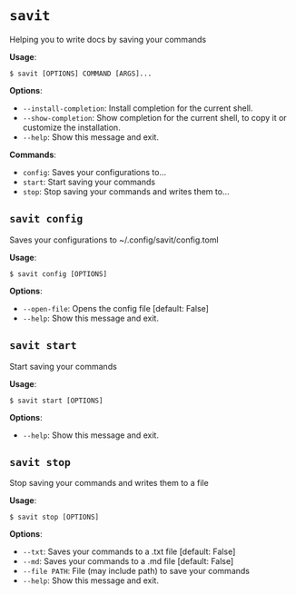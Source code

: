 # `savit`

Helping you to write docs by saving your commands

**Usage**:

```console
$ savit [OPTIONS] COMMAND [ARGS]...
```

**Options**:

* `--install-completion`: Install completion for the current shell.
* `--show-completion`: Show completion for the current shell, to copy it or customize the installation.
* `--help`: Show this message and exit.

**Commands**:

* `config`: Saves your configurations to...
* `start`: Start saving your commands
* `stop`: Stop saving your commands and writes them to...

## `savit config`

Saves your configurations to ~/.config/savit/config.toml

**Usage**:

```console
$ savit config [OPTIONS]
```

**Options**:

* `--open-file`: Opens the config file  [default: False]
* `--help`: Show this message and exit.

## `savit start`

Start saving your commands

**Usage**:

```console
$ savit start [OPTIONS]
```

**Options**:

* `--help`: Show this message and exit.

## `savit stop`

Stop saving your commands and writes them to a file

**Usage**:

```console
$ savit stop [OPTIONS]
```

**Options**:

* `--txt`: Saves your commands to a .txt file  [default: False]
* `--md`: Saves your commands to a .md file  [default: False]
* `--file PATH`: File (may include path) to save your commands
* `--help`: Show this message and exit.

